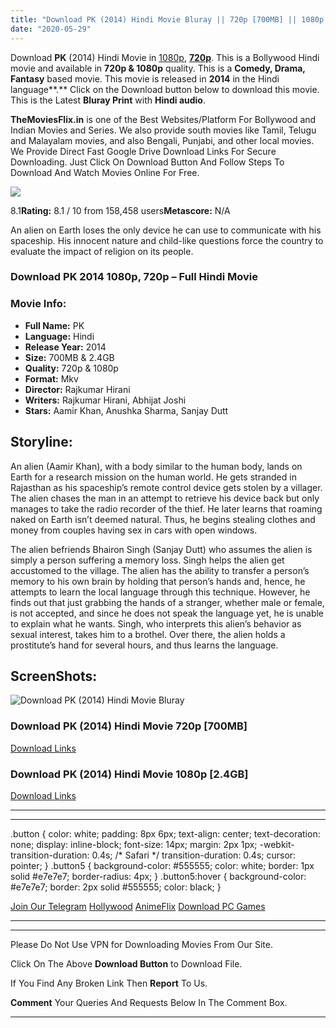 ```yaml
---
title: "Download PK (2014) Hindi Movie Bluray || 720p [700MB] || 1080p [2.4GB]"
date: "2020-05-29"
---
```


Download **PK** (2014) Hindi Movie in [1080p](https://1moviesflix.com/1080p-movies/), [**720p**](https://1moviesflix.com/720p-movies/). This is a Bollywood Hindi movie and available in **720p & 1080p** quality. This is a **Comedy, Drama, Fantasy** based movie. This movie is released in **2014** in the Hindi language**.** Click on the Download button below to download this movie. This is the Latest **Bluray Print** with **Hindi audio**.

**TheMoviesFlix.in** is one of the Best Websites/Platform For Bollywood and Indian Movies and Series. We also provide south movies like Tamil, Telugu and Malayalam movies, and also Bengali, Punjabi, and other local movies. We Provide Direct Fast Google Drive Download Links For Secure Downloading. Just Click On Download Button And Follow Steps To Download And Watch Movies Online For Free.

[![](https://m.media-amazon.com/images/M/MV5BMTYzOTE2NjkxN15BMl5BanBnXkFtZTgwMDgzMTg0MzE@._V1_SX300.jpg)](https://www.imdb.com/title/tt2338151/ "PK")

8.1**Rating:** 8.1 / 10 from 158,458 users**Metascore:** N/A

An alien on Earth loses the only device he can use to communicate with his spaceship. His innocent nature and child-like questions force the country to evaluate the impact of religion on its people.

### Download PK 2014 1080p, 720p – Full Hindi Movie

### Movie Info:

- **Full Name:** PK
- **Language:** Hindi
- **Release Year:** 2014
- **Size:** 700MB & 2.4GB
- **Quality:** 720p & 1080p
- **Format:** Mkv
- **Director:** Rajkumar Hirani
- **Writers:** Rajkumar Hirani, Abhijat Joshi
- **Stars:** Aamir Khan, Anushka Sharma, Sanjay Dutt

## Storyline:

An alien (Aamir Khan), with a body similar to the human body, lands on Earth for a research mission on the human world. He gets stranded in Rajasthan as his spaceship’s remote control device gets stolen by a villager. The alien chases the man in an attempt to retrieve his device back but only manages to take the radio recorder of the thief. He later learns that roaming naked on Earth isn’t deemed natural. Thus, he begins stealing clothes and money from couples having sex in cars with open windows.

The alien befriends Bhairon Singh (Sanjay Dutt) who assumes the alien is simply a person suffering a memory loss. Singh helps the alien get accustomed to the village. The alien has the ability to transfer a person’s memory to his own brain by holding that person’s hands and, hence, he attempts to learn the local language through this technique. However, he finds out that just grabbing the hands of a stranger, whether male or female, is not accepted, and since he does not speak the language yet, he is unable to explain what he wants. Singh, who interprets this alien’s behavior as sexual interest, takes him to a brothel. Over there, the alien holds a prostitute’s hand for several hours, and thus learns the language.

## ScreenShots:

![Download PK (2014) Hindi Movie Bluray](https://i.imgur.com/7nFXsxf.jpg)

### Download PK (2014) Hindi Movie 720p \[700MB\]

[Download Links](https://1moviesflix.com?a270777880=TFhOK2pqa21nNWFLbjdPdHZJM1FIUXB4Mmx6a2RVYmxETGozUHliKzRPcjJGVjRFZHdIc3BIMXBRTHhrZVlOWHJZQmZ3UElIbmhXd2RlVzZPQmZxeW1mQmRTRitKSlkzb25wMkMydzJNVEk9)

### Download PK (2014) Hindi Movie 1080p \[2.4GB\] 

[Download Links](https://1moviesflix.com?a270777880=TFhOK2pqa21nNWFLbjdPdHZJM1FIUXB4Mmx6a2RVYmxETGozUHliKzRPcjJGVjRFZHdIc3BIMXBRTHhrZVlOWFZ3VnpXV2kwaXIrV1dHamtSODZLdWNCM0M3NG9BQ1ZYVjV4Q3YzSGFhYmM9)

* * *

* * *

.button { color: white; padding: 8px 6px; text-align: center; text-decoration: none; display: inline-block; font-size: 14px; margin: 2px 1px; -webkit-transition-duration: 0.4s; /\* Safari \*/ transition-duration: 0.4s; cursor: pointer; } .button5 { background-color: #555555; color: white; border: 1px solid #e7e7e7; border-radius: 4px; } .button5:hover { background-color: #e7e7e7; border: 2px solid #555555; color: black; }

[Join Our Telegram](http://gdrivepro.xyz/join.php) [Hollywood](https://moviesverse.com/) [AnimeFlix](https://animeflix.in/) [Download PC Games](https://gamesflix.net/)  

* * *

* * *

  

Please Do Not Use VPN for Downloading Movies From Our Site.

Click On The Above **Download Button** to Download File.

If You Find Any Broken Link Then **Report** To Us.

**Comment** Your Queries And Requests Below In The Comment Box.

* * *
